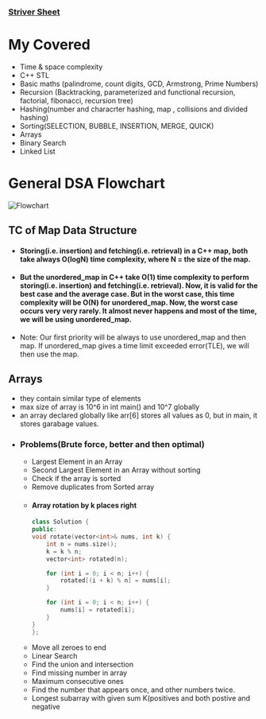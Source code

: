 ### [Striver Sheet](https://takeuforward.org/strivers-a2z-dsa-course/strivers-a2z-dsa-course-sheet-2)

# My Covered
- Time & space complexity
- C++ STL
- Basic maths (palindrome, count digits, GCD, Armstrong, Prime Numbers)
- Recursion (Backtracking, parameterized and functional recursion, factorial, fibonacci, recursion tree)
- Hashing(number and characrter hashing, map , collisions and divided hashing)
- Sorting(SELECTION, BUBBLE, INSERTION, MERGE, QUICK)
- Arrays
- Binary Search
- Linked List

# General DSA Flowchart
![Flowchart](https://leetcode.com/explore/interview/card/cheatsheets/720/resources/Figures/DSA/Chapter_11/flowchart.png)


## TC of Map Data Structure

- #### Storing(i.e. insertion) and fetching(i.e. retrieval) in a C++ map, both take always O(logN) time complexity, where N = the size of the map. 

- #### But the unordered_map in C++ take O(1) time complexity to perform storing(i.e. insertion) and fetching(i.e. retrieval). Now, it is valid for the best case and the average case. But in the worst case, this time complexity will be O(N) for unordered_map. Now, the worst case occurs very very rarely. It almost never happens and most of the time, we will be using unordered_map. 

- Note: Our first priority will be always to use unordered_map and then map. If unordered_map gives a time limit exceeded error(TLE), we will then use the map.

## Arrays
- they contain similar type of elements
- max size of array is 10^6 in int main() and 10^7 globally
- an array declared globally like arr[6] stores all values as 0, but in main, it stores garabage values.
- ### Problems(Brute force, better and then optimal)
  - Largest Element in an Array
  - Second Largest Element in an Array without sorting
  - Check if the array is sorted
  - Remove duplicates from Sorted array
  - #### Array rotation by k places right
    ```cpp 
    class Solution {
    public:
    void rotate(vector<int>& nums, int k) {
        int n = nums.size();
        k = k % n;
        vector<int> rotated(n);

        for (int i = 0; i < n; i++) {
            rotated[(i + k) % n] = nums[i];
        }

        for (int i = 0; i < n; i++) {
            nums[i] = rotated[i];
        }
    }
    };
    ```
  - Move all zeroes to end
  - Linear Search 
  - Find the union and intersection
  - Find missing number in array
  - Maximum consecutive ones
  - Find the number that appears once, and other numbers twice.
  - Longest subarray with given sum K(positives and both postive and negative
